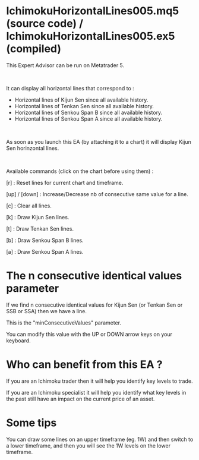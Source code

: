 # IchimokuHorizontalLines005.mq5 (source code) / IchimokuHorizontalLines005.ex5 (compiled)

This Expert Advisor can be run on Metatrader 5.

<br/>

It can display all horizontal lines that correspond to :

- Horizontal lines of Kijun Sen since all available history.
- Horizontal lines of Tenkan Sen since all available history.
- Horizontal lines of Senkou Span B since all available history.
- Horizontal lines of Senkou Span A since all available history.

<br/>

As soon as you launch this EA (by attaching it to a chart) it will display Kijun Sen horinzontal lines.

<br/>

Available commands (click on the chart before using them) :

[r] : Reset lines for current chart and timeframe.

[up] / [down] : Increase/Decrease nb of consecutive same value for a line.

[c] : Clear all lines.

[k] : Draw Kijun Sen lines.

[t] : Draw Tenkan Sen lines.

[b] : Draw Senkou Span B lines.

[a] : Draw Senkou Span A lines.

# The n consecutive identical values parameter

If we find n consecutive identical values for Kijun Sen (or Tenkan Sen or SSB or SSA) then we have a line.

This is the "minConsecutiveValues" parameter.

You can modify this value with the UP or DOWN arrow keys on your keyboard.

# Who can benefit from this EA ?

If you are an Ichimoku trader then it will help you identify key levels to trade.

If you are an Ichimoku specialist it will help you identify what key levels in the past still have an impact on the current price of an asset.

# Some tips

You can draw some lines on an upper timeframe (eg. 1W) and then switch to a lower timeframe, and then you will see the 1W levels on the lower timeframe.

